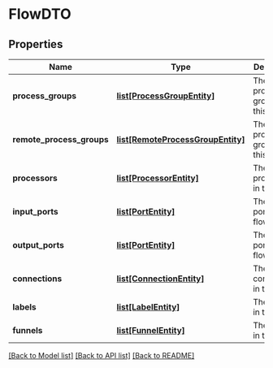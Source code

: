# FlowDTO

## Properties
Name | Type | Description | Notes
------------ | ------------- | ------------- | -------------
**process_groups** | [**list[ProcessGroupEntity]**](ProcessGroupEntity.md) | The process groups in this flow. | [optional] 
**remote_process_groups** | [**list[RemoteProcessGroupEntity]**](RemoteProcessGroupEntity.md) | The remote process groups in this flow. | [optional] 
**processors** | [**list[ProcessorEntity]**](ProcessorEntity.md) | The processors in this flow. | [optional] 
**input_ports** | [**list[PortEntity]**](PortEntity.md) | The input ports in this flow. | [optional] 
**output_ports** | [**list[PortEntity]**](PortEntity.md) | The output ports in this flow. | [optional] 
**connections** | [**list[ConnectionEntity]**](ConnectionEntity.md) | The connections in this flow. | [optional] 
**labels** | [**list[LabelEntity]**](LabelEntity.md) | The labels in this flow. | [optional] 
**funnels** | [**list[FunnelEntity]**](FunnelEntity.md) | The funnels in this flow. | [optional] 

[[Back to Model list]](../nifiDocs.md#documentation-for-models) [[Back to API list]](../nifiDocs.md#documentation-for-api-endpoints) [[Back to README]](../nifiDocs.md)


